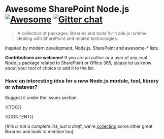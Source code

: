 # Awesome SharePoint Node.js [![Awesome](https://cdn.rawgit.com/sindresorhus/awesome/d7305f38d29fed78fa85652e3a63e154dd8e8829/media/badge.svg)](https://github.com/sindresorhus/awesome) [![Gitter chat](https://badges.gitter.im/gitterHQ/gitter.png)](https://gitter.im/sharepoint-node/Lobby)

> A collection of packages, libraries and tools for Node.js runtime dealing with SharePoint and related technologies.

Inspired by modern development, Node.js, SharePoint and awesome-* lists.

**Contributions are welcome!** If you are an author or a user of any cool Node.js package related to SharePoint or Office 365, please let us know about your tool of choice to add it to the list.

### Have an interesting idea for a new Node.js module, tool, library or whatever?
Suggest it under the issues section.

{{TOC}}

{{CONTENT}}

[_this is not a complete list, just a draft_, we're [collecting](https://github.com/SharePoint-NodeJS/Awesome-SharePoint-Node.js/issues/1) some other great libraries and tools to mention too]